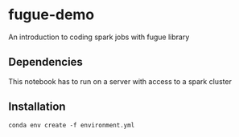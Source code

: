 # fugue-demo
An introduction to coding spark jobs with fugue library

## Dependencies
This notebook has to run on a server with access to a spark cluster

## Installation
```
conda env create -f environment.yml
```
